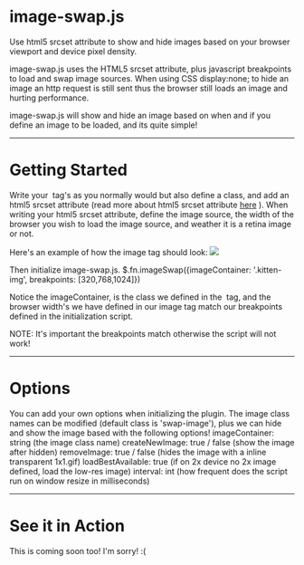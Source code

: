 image-swap.js
===========

Use html5 srcset attribute to show and hide images based on your browser viewport and device pixel density. 

image-swap.js uses the HTML5 srcset attribute, plus javascript breakpoints to load and swap image sources. When using CSS display:none; to hide an image an http request is still sent thus the browser still loads an image and hurting performance. 

image-swap.js will show and hide an image based on when and if you define an image to be loaded, and its quite simple!

----------------------------------------------------------
Getting Started
===========

Write your <img> tag's as you normally would but also define a class, and add an html5 srcset attribute (read more about html5 srcset attribute [here](http://goo.gl/MnfAf) ). When writing your html5 srcset attribute, define the image source, the width of the browser you wish to load the image source, and weather it is a retina image or not. 

Here's an example of how the image tag should look:
    <img src="kitten.gif" class="kitten-img" srcset="kitten_mobile.gif 320w, kitten_mobile_2x.gif 320w 2x, kitten_tablet.gif 768, kitten.gif 1024, kitten_2x.gif 1024 2x" >

Then initialize image-swap.js. 
    $.fn.imageSwap({imageContainer: '.kitten-img', breakpoints: [320,768,1024]})

Notice the imageContainer, is the class we defined in the <img> tag, and the browser width's we have defined in our image tag match our breakpoints defined in the initialization script.

NOTE: It's important the breakpoints match otherwise the script will not work!

----------------------------------------------------------

Options
===========

You can add your own options when initializing the plugin. The image class names can be modified (default class is 'swap-image'), plus we can hide and show the image based with the following options!
    imageContainer: string (the image class name) 
    createNewImage: true / false (show the image after hidden)
    removeImage: true / false (hides the image with a inline transparent 1x1.gif) 
    loadBestAvailable: true (if on 2x device no 2x image defined, load the low-res image)
    interval: int (how frequent does the script run on window resize in milliseconds)


----------------------------------------------------------

See it in Action
===========

This is coming soon too! I'm sorry! :(
